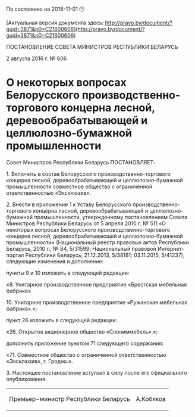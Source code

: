 По состоянию на 2018-11-01 &#x1F550;

[Актуальная версия документа здесь: http://pravo.by/document/?guid=3871&p0=C21600606](http://pravo.by/document/?guid=3871&p0=C21600606)

<p>ПОСТАНОВЛЕНИЕ СОВЕТА МИНИСТРОВ РЕСПУБЛИКИ БЕЛАРУСЬ</p>
<p>2 августа 2016 г. № 606</p>
<h1>О некоторых вопросах Белорусского производственно-торгового концерна лесной, деревообрабатывающей и целлюлозно-бумажной промышленности</h1>
<p>Совет Министров Республики Беларусь ПОСТАНОВЛЯЕТ:</p>
<p>1. Включить в состав Белорусского производственно-торгового концерна лесной, деревообрабатывающей и целлюлозно-бумажной промышленности совместное общество с ограниченной ответственностью «Эксклюзив».</p>
<p>2. Внести в приложение 1 к Уставу Белорусского производственно-торгового концерна лесной, деревообрабатывающей и целлюлозно-бумажной промышленности, утвержденному постановлением Совета Министров Республики Беларусь от 5 апреля 2010 г. № 511 «О некоторых вопросах Белорусского производственно-торгового концерна лесной, деревообрабатывающей и целлюлозно-бумажной промышленности» (Национальный реестр правовых актов Республики Беларусь, 2010 г., № 84, 5/31599; Национальный правовой Интернет-портал Республики Беларусь, 21.12.2013, 5/38181; 03.11.2015, 5/41237), следующие изменения и дополнение:</p>
<p>пункты 9 и 10 изложить в следующей редакции:</p>
<p>«9. Унитарное производственное предприятие «Брестская мебельная фабрика».</p>
<p>10. Унитарное производственное предприятие «Ружанская мебельная фабрика».»;</p>
<p>пункт 26 изложить в следующей редакции:</p>
<p>«26. Открытое акционерное общество «Слониммебель».»;</p>
<p>дополнить приложение пунктом 71 следующего содержания:</p>
<p>«71. Совместное общество с ограниченной ответственностью «Эксклюзив», г. Гродно.».</p>
<p>3. Настоящее постановление вступает в силу после его официального опубликования.</p>
<p></p>
<table><tr>
<td><p>Премьер-министр Республики Беларусь</p></td>
<td><p>А.Кобяков</p></td>
</tr></table>
<p></p>